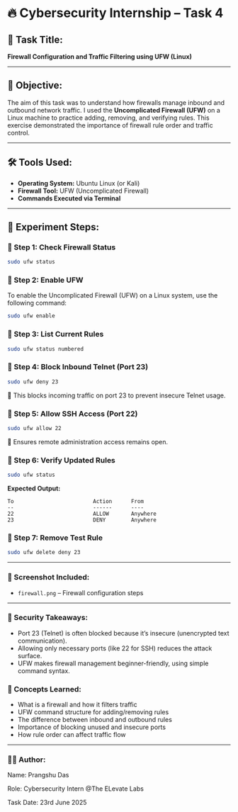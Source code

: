 # 🔥 Cybersecurity Internship – Task 4

## 📌 Task Title:
**Firewall Configuration and Traffic Filtering using UFW (Linux)**

---

## 🧠 Objective:
The aim of this task was to understand how firewalls manage inbound and outbound network traffic. I used the **Uncomplicated Firewall (UFW)** on a Linux machine to practice adding, removing, and verifying rules. This exercise demonstrated the importance of firewall rule order and traffic control.

---

## 🛠️ Tools Used:
- **Operating System:** Ubuntu Linux (or Kali)
- **Firewall Tool:** UFW (Uncomplicated Firewall)
- **Commands Executed via Terminal**

---

## 🧪 Experiment Steps:

### 🧩 Step 1: Check Firewall Status
```bash
sudo ufw status
```
### 🧩 Step 2: Enable UFW

To enable the Uncomplicated Firewall (UFW) on a Linux system, use the following command:

```bash
sudo ufw enable
```
### 🧩 Step 3: List Current Rules
```bash
sudo ufw status numbered
```
### 🧩 Step 4: Block Inbound Telnet (Port 23)
```bash
sudo ufw deny 23
```
📌 This blocks incoming traffic on port 23 to prevent insecure Telnet usage.
### 🧩 Step 5: Allow SSH Access (Port 22)
```bash
sudo ufw allow 22
```
📌 Ensures remote administration access remains open.
### 🧩 Step 6: Verify Updated Rules
```bash
sudo ufw status
```

**Expected Output:**

    To                         Action      From
    --                         ------      ----
    22                         ALLOW       Anywhere
    23                         DENY        Anywhere

### 🧩 Step 7: Remove Test Rule
```bash
sudo ufw delete deny 23
```
---

### 📸 Screenshot Included:

- `firewall.png` – Firewall configuration steps
----

### 🔐 Security Takeaways:

- Port 23 (Telnet) is often blocked because it’s insecure (unencrypted text communication).
- Allowing only necessary ports (like 22 for SSH) reduces the attack surface.
- UFW makes firewall management beginner-friendly, using simple command syntax.

### 🧠 Concepts Learned:

- What is a firewall and how it filters traffic
- UFW command structure for adding/removing rules
- The difference between inbound and outbound rules
- Importance of blocking unused and insecure ports
- How rule order can affect traffic flow
---
### 🙋‍♂️ Author:

Name: Prangshu Das

Role: Cybersecurity Intern @The ELevate Labs

Task Date: 23rd June 2025
